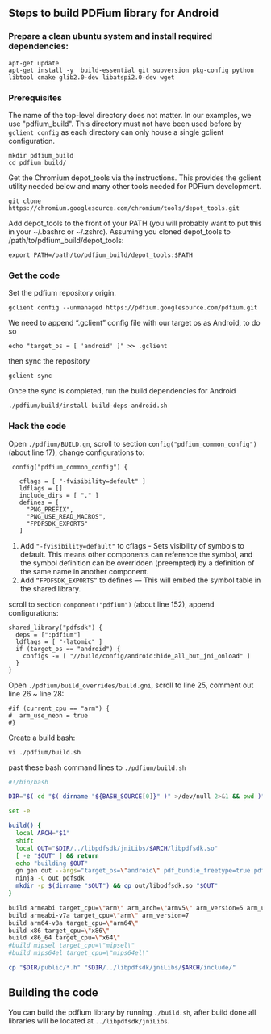 ## Steps to build PDFium library for Android

### Prepare a clean ubuntu system and install required dependencies:

```
apt-get update
apt-get install -y  build-essential git subversion pkg-config python libtool cmake glib2.0-dev libatspi2.0-dev wget
```

### Prerequisites

The name of the top-level directory does not matter. In our examples, we use
"pdfium_build". This directory must not have been used before by `gclient config` as
each directory can only house a single gclient configuration.

```
mkdir pdfium_build
cd pdfium_build/
```

Get the Chromium depot_tools via the instructions. This provides the gclient utility needed below and many other tools needed for PDFium development.

```
git clone https://chromium.googlesource.com/chromium/tools/depot_tools.git
```

Add depot_tools to the front of your PATH (you will probably want to put this in your ~/.bashrc or ~/.zshrc). Assuming you cloned depot_tools to /path/to/pdfium_build/depot_tools:

```
export PATH=/path/to/pdfium_build/depot_tools:$PATH
```

### Get the code
Set the pdfium repository origin.

```
gclient config --unmanaged https://pdfium.googlesource.com/pdfium.git
```

We need to append “.gclient” config file with our target os as Android, to do so
```
echo "target_os = [ 'android' ]" >> .gclient
```

then sync the repository

```
gclient sync
```

Once the sync is completed, run the build dependencies for Android

```
./pdfium/build/install-build-deps-android.sh
```


### Hack the code

Open `./pdfium/BUILD.gn`, scroll to section `config("pdfium_common_config")` (about line 17), change configurations to:

```
 config("pdfium_common_config") {

   cflags = [ "-fvisibility=default" ]
   ldflags = []
   include_dirs = [ "." ]
   defines = [
     "PNG_PREFIX",
     "PNG_USE_READ_MACROS",
     "FPDFSDK_EXPORTS"
   ]
```

1. Add `"-fvisibility=default"` to cflags - Sets visibility of symbols to default. This means other components can reference the symbol, and the symbol definition can be overridden (preempted) by a definition of the same name in another component.
2. Add `“FPDFSDK_EXPORTS”` to defines — This will embed the symbol table in the shared library.


scroll to section `component("pdfium")` (about line 152), append configurations:

```
shared_library("pdfsdk") {
  deps = [":pdfium"]
  ldflags = [ "-latomic" ]
  if (target_os == "android") {
    configs -= [ "//build/config/android:hide_all_but_jni_onload" ]
  }
}
```

Open `./pdfium/build_overrides/build.gni`, scroll to line 25, comment out line 26 ~ line 28:

```
#if (current_cpu == "arm") {
#  arm_use_neon = true
#}
```

Create a build bash:

```
vi ./pdfium/build.sh
```

past these bash command lines to `./pdfium/build.sh`

```bash
#!/bin/bash

DIR="$( cd "$( dirname "${BASH_SOURCE[0]}" )" >/dev/null 2>&1 && pwd )"

set -e

build() {
  local ARCH="$1"
  shift
  local OUT="$DIR/../libpdfsdk/jniLibs/$ARCH/libpdfsdk.so"
  [ -e "$OUT" ] && return
  echo "building $OUT"
  gn gen out --args="target_os=\"android\" pdf_bundle_freetype=true pdf_is_standalone=false is_component_build=false pdf_enable_xfa=false pdf_enable_v8=false is_debug=false is_official_build=true $*"
  ninja -C out pdfsdk
  mkdir -p $(dirname "$OUT") && cp out/libpdfsdk.so "$OUT"
}

build armeabi target_cpu=\"arm\" arm_arch=\"armv5\" arm_version=5 arm_use_thumb=false arm_use_neon=false arm_fpu=\"vfpv2\" arm_float_abi=\"soft\" treat_warnings_as_errors=false
build armeabi-v7a target_cpu=\"arm\" arm_version=7
build arm64-v8a target_cpu=\"arm64\"
build x86 target_cpu=\"x86\"
build x86_64 target_cpu=\"x64\"
#build mipsel target_cpu=\"mipsel\"
#build mips64el target_cpu=\"mips64el\"

cp "$DIR/public/*.h" "$DIR/../libpdfsdk/jniLibs/$ARCH/include/"

```


## Building the code

You can build the pdfium library by running `./build.sh`, after build done all libraries will be located at `../libpdfsdk/jniLibs`.
